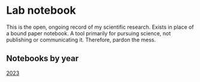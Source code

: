 # Lab notebook

This is the open, ongoing record of my scientific research. Exists in place of a bound paper notebook. A tool primarily for pursuing science, not publishing or communicating it. Therefore, pardon the mess.

## Notebooks by year
[2023](lab_notebook.md)

